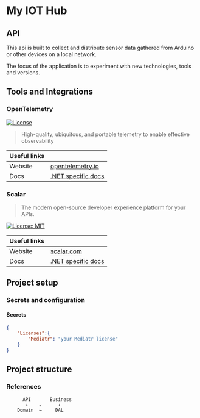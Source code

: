 # My IOT Hub
## API
This api is built to collect and distribute sensor data gathered from Arduino or other devices on a local network. 

The focus of the application is to experiment with new technologies, tools and versions. 

## Tools and Integrations
### OpenTelemetry 
[![License](https://img.shields.io/badge/License-Apache_2.0-blue.svg)](https://opensource.org/licenses/Apache-2.0)
> High-quality, ubiquitous, and portable telemetry to enable effective observability

|Useful links   |       |
| ---           | ---   |
|Website        | [opentelemetry.io](https://opentelemetry.io) |
| Docs          | [.NET specific docs](https://opentelemetry.io/docs/languages/dotnet/) |



### Scalar
> The modern open-source developer experience platform for your APIs.

[![License: MIT](https://img.shields.io/badge/License-MIT-yellow.svg)](https://opensource.org/licenses/MIT)

|Useful links   |       |
| ---           | ---   |
|Website        | [scalar.com](https://scalar.com) |
| Docs          | [.NET specific docs](https://guides.scalar.com/scalar/scalar-api-references/integrations/net-aspnet-core/integration) |

## Project setup
### Secrets and configuration
#### Secrets
```json
{
    "Licenses":{
        "Mediatr": "your Mediatr license"
    }
}
```

## Project structure
### References
```
      API       Business
       ↓    ↙      ↓
    Domain  ←     DAL
```
     